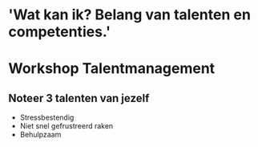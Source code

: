 # 'Wat kan ik? Belang van talenten en competenties.'

# Workshop Talentmanagement

## Noteer 3 talenten van jezelf

- Stressbestendig
- Niet snel gefrustreerd raken
- Behulpzaam 

